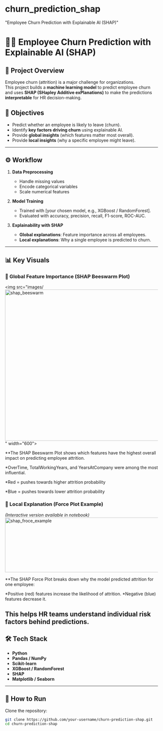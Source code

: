 # churn_prediction_shap
"Employee Churn Prediction with Explainable AI (SHAP)"
# 🧑‍💼 Employee Churn Prediction with Explainable AI (SHAP)

## 📌 Project Overview
Employee churn (attrition) is a major challenge for organizations.  
This project builds a **machine learning model** to predict employee churn and uses **SHAP (SHapley Additive exPlanations)** to make the predictions **interpretable** for HR decision-making.  

## 🎯 Objectives
- Predict whether an employee is likely to leave (churn).
- Identify **key factors driving churn** using explainable AI.
- Provide **global insights** (which features matter most overall).
- Provide **local insights** (why a specific employee might leave).

---

## ⚙️ Workflow
1. **Data Preprocessing**  
   - Handle missing values  
   - Encode categorical variables  
   - Scale numerical features  

2. **Model Training**  
   - Trained with [your chosen model, e.g., XGBoost / RandomForest].  
   - Evaluated with accuracy, precision, recall, F1-score, ROC-AUC.  

3. **Explainability with SHAP**  
   - **Global explanations**: Feature importance across all employees.  
   - **Local explanations**: Why a single employee is predicted to churn.  

---

## 📊 Key Visuals

### 🔹 Global Feature Importance (SHAP Beeswarm Plot)
<img src="images/<img width="866" height="497" alt="shap_beeswarm" src="https://github.com/user-attachments/assets/691b708f-8ae0-4d69-a3ab-ff003f63a198" />
" width="600">

**The SHAP Beeswarm Plot shows which features have the highest overall impact on predicting employee attrition.


*OverTime, TotalWorkingYears, and YearsAtCompany were among the most influential.

*Red = pushes towards higher attrition probability

*Blue = pushes towards lower attrition probability
### 🔹 Local Explanation (Force Plot Example)
*(Interactive version available in notebook)*  
<img width="860" height="180" alt="shap_froce_example" src="https://github.com/user-attachments/assets/7ccb76ab-3d53-4529-9924-549440df4388" />


**The SHAP Force Plot breaks down why the model predicted attrition for one employee:

*Positive (red) features increase the likelihood of attrition.
*Negative (blue) features decrease it.

This helps HR teams understand individual risk factors behind predictions.
---

## 🛠️ Tech Stack
- **Python**
- **Pandas / NumPy**
- **Scikit-learn**
- **XGBoost / RandomForest**
- **SHAP**
- **Matplotlib / Seaborn**

---

## 🚀 How to Run
Clone the repository:
```bash
git clone https://github.com/your-username/churn-prediction-shap.git
cd churn-prediction-shap
